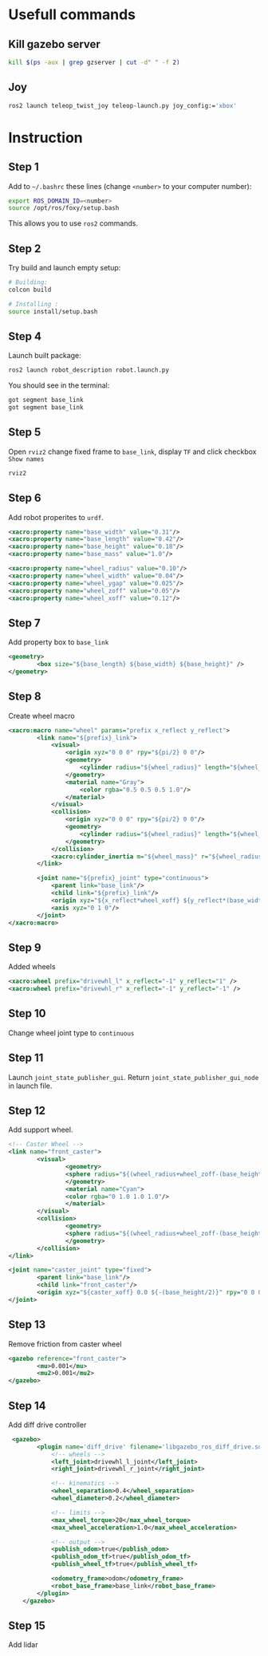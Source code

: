 # Usefull commands
## Kill gazebo server
```bash
kill $(ps -aux | grep gzserver | cut -d" " -f 2)
```

## Joy
```bash
ros2 launch teleop_twist_joy teleop-launch.py joy_config:='xbox'
```
# Instruction
## Step 1
Add to `~/.bashrc` these lines (change `<number>` to your computer number):
```bash
export ROS_DOMAIN_ID=<number>
source /opt/ros/foxy/setup.bash

```
This allows you to use `ros2` commands. 

## Step 2 
Try build and launch empty setup:
```bash
# Building:
colcon build

# Installing :
source install/setup.bash
```

## Step 4
Launch built package:
```bash
ros2 launch robot_description robot.launch.py
```
You should see in the terminal:
```bash
got segment base_link
got segment base_link
```

## Step 5 
Open `rviz2` change fixed frame to `base_link`, display `TF` and click checkbox `Show names`
```bash
rviz2
```

## Step 6
Add robot properites to `urdf`.

```xml
<xacro:property name="base_width" value="0.31"/>
<xacro:property name="base_length" value="0.42"/>
<xacro:property name="base_height" value="0.18"/>
<xacro:property name="base_mass" value="1.0"/>

<xacro:property name="wheel_radius" value="0.10"/>
<xacro:property name="wheel_width" value="0.04"/>
<xacro:property name="wheel_ygap" value="0.025"/>
<xacro:property name="wheel_zoff" value="0.05"/>
<xacro:property name="wheel_xoff" value="0.12"/>
```

## Step 7 
Add property box to `base_link`
```xml
<geometry>
        <box size="${base_length} ${base_width} ${base_height}" />
</geometry>
```

## Step 8
Create wheel macro
```xml
<xacro:macro name="wheel" params="prefix x_reflect y_reflect">
        <link name="${prefix}_link">
            <visual>
                <origin xyz="0 0 0" rpy="${pi/2} 0 0"/>
                <geometry>
                    <cylinder radius="${wheel_radius}" length="${wheel_width}"/>
                </geometry>
                <material name="Gray">
                    <color rgba="0.5 0.5 0.5 1.0"/>
                </material>
            </visual>
            <collision>
                <origin xyz="0 0 0" rpy="${pi/2} 0 0"/> 
                <geometry>
                    <cylinder radius="${wheel_radius}" length="${wheel_width}"/>
                </geometry>
            </collision>
            <xacro:cylinder_inertia m="${wheel_mass}" r="${wheel_radius}" h="${wheel_width}"/>
        </link>

        <joint name="${prefix}_joint" type="continuous">
            <parent link="base_link"/>
            <child link="${prefix}_link"/>
            <origin xyz="${x_reflect*wheel_xoff} ${y_reflect*(base_width/2+wheel_ygap)} ${-wheel_zoff}" rpy="0 0 0"/>
            <axis xyz="0 1 0"/>
        </joint>
</xacro:macro>
```

## Step 9
Added wheels
```xml
<xacro:wheel prefix="drivewhl_l" x_reflect="-1" y_reflect="1" />
<xacro:wheel prefix="drivewhl_r" x_reflect="-1" y_reflect="-1" />
```

## Step 10
Change wheel joint type to `continuous`
## Step 11
Launch `joint_state_publisher_gui`. Return `joint_state_publisher_gui_node` in launch file. 

## Step 12
Add support wheel.
```xml
<!-- Caster Wheel -->
<link name="front_caster">
        <visual>
                <geometry>
                <sphere radius="${(wheel_radius+wheel_zoff-(base_height/2))}"/>
                </geometry>
                <material name="Cyan">
                <color rgba="0 1.0 1.0 1.0"/>
                </material>
        </visual>
        <collision>
                <geometry>
                <sphere radius="${(wheel_radius+wheel_zoff-(base_height/2))}"/>
                </geometry>
        </collision>    
</link>

<joint name="caster_joint" type="fixed">
        <parent link="base_link"/>
        <child link="front_caster"/>
        <origin xyz="${caster_xoff} 0.0 ${-(base_height/2)}" rpy="0 0 0"/>
</joint>
```

## Step 13
Remove friction from caster wheel
```xml
<gazebo reference="front_caster">
        <mu>0.001</mu>
        <mu2>0.001</mu2>
</gazebo>
```

## Step 14
Add diff drive controller
```xml
 <gazebo>
        <plugin name='diff_drive' filename='libgazebo_ros_diff_drive.so'>
            <!-- wheels -->
            <left_joint>drivewhl_l_joint</left_joint>
            <right_joint>drivewhl_r_joint</right_joint>

            <!-- kinematics -->
            <wheel_separation>0.4</wheel_separation>
            <wheel_diameter>0.2</wheel_diameter>

            <!-- limits -->
            <max_wheel_torque>20</max_wheel_torque>
            <max_wheel_acceleration>1.0</max_wheel_acceleration>

            <!-- output -->
            <publish_odom>true</publish_odom>
            <publish_odom_tf>true</publish_odom_tf>
            <publish_wheel_tf>true</publish_wheel_tf>

            <odometry_frame>odom</odometry_frame>
            <robot_base_frame>base_link</robot_base_frame>
        </plugin>
    </gazebo>
```

## Step 15
Add lidar
